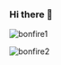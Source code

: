 ### Hi there 👋

<!--
**jvsouzx/jvsouzx** is a ✨ _special_ ✨ repository because its `README.md` (this file) appears on your GitHub profile.

Here are some ideas to get you started:

- 🔭 I’m currently working on ...
- 🌱 I’m currently learning ...
- 👯 I’m looking to collaborate on ...
- 🤔 I’m looking for help with ...
- 💬 Ask me about ...
- 📫 How to reach me: ...
- 😄 Pronouns: ...
- ⚡ Fun fact: ...
-->

![bonfire1](https://user-images.githubusercontent.com/60747654/149629033-117675b3-1625-4728-a692-78d087d4c410.gif)

![bonfire2](https://user-images.githubusercontent.com/60747654/149629057-56e89852-6754-4e4e-9627-be8fb4ae960b.gif)
